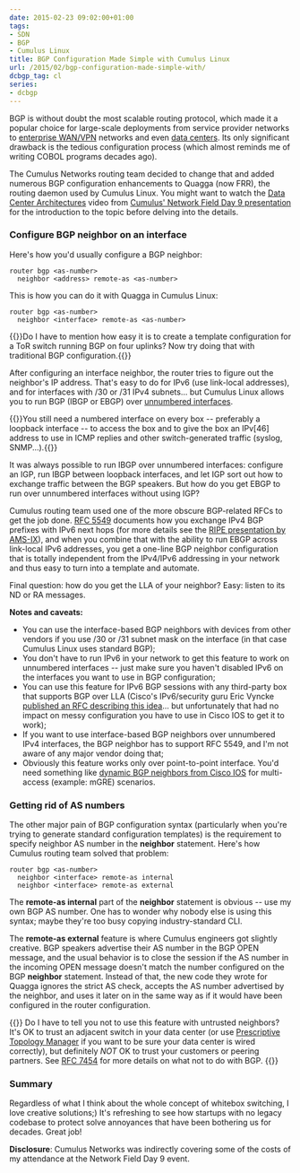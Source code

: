 ```yaml
---
date: 2015-02-23 09:02:00+01:00
tags:
- SDN
- BGP
- Cumulus Linux
title: BGP Configuration Made Simple with Cumulus Linux
url: /2015/02/bgp-configuration-made-simple-with/
dcbgp_tag: cl
series:
- dcbgp
---
```

BGP is without doubt the most scalable routing protocol, which made it a popular choice for large-scale deployments from service provider networks to [enterprise WAN/VPN](/2014/03/scaling-bgp-based-dmvpn-networks/) networks and even [data centers](/2013/10/exception-routing-with-bgp-sdn-done/). Its only significant drawback is the tedious configuration process (which almost reminds me of writing COBOL programs decades ago).
<!--more-->
The Cumulus Networks routing team decided to change that and added numerous BGP configuration enhancements to Quagga (now FRR), the routing daemon used by Cumulus Linux. You might want to watch the [Data Center Architectures](https://vimeo.com/119403106) video from [Cumulus' Network Field Day 9 presentation](http://techfieldday.com/appearance/cumulus-networks-presents-at-networking-field-day-9/) for the introduction to the topic before delving into the details.

### Configure BGP neighbor on an interface

Here's how you'd usually configure a BGP neighbor:

``` {.code}
router bgp <as-number>
  neighbor <address> remote-as <as-number>
```

This is how you can do it with Quagga in Cumulus Linux:

``` {.code}
router bgp <as-number>
  neighbor <interface> remote-as <as-number>
```

{{<note info>}}Do I have to mention how easy it is to create a template configuration for a ToR switch running BGP on four uplinks? Now try doing that with traditional BGP configuration.{{</note>}}

After configuring an interface neighbor, the router tries to figure out the neighbor's IP address. That's easy to do for IPv6 (use link-local addresses), and for interfaces with /30 or /31 IPv4 subnets... but Cumulus Linux allows you to run BGP (IBGP or EBGP) over [unnumbered interfaces](/2014/06/unnumbered-ospf-interfaces-in-quagga/).

{{<note info>}}You still need a numbered interface on every box -- preferably a loopback interface -- to access the box and to give the box an IPv\[46\] address to use in ICMP replies and other switch-generated traffic (syslog, SNMP...).{{</note>}}

It was always possible to run IBGP over unnumbered interfaces: configure an IGP, run IBGP between loopback interfaces, and let IGP sort out how to exchange traffic between the BGP speakers. But how do you get EBGP to run over unnumbered interfaces without using IGP?

Cumulus routing team used one of the more obscure BGP-related RFCs to get the job done. [RFC 5549](https://tools.ietf.org/html/rfc5549) documents how you exchange IPv4 BGP prefixes with IPv6 next hops (for more details see the [RIPE presentation by AMS-IX](https://ripe65.ripe.net/presentations/101-RIPE65.pdf)), and when you combine that with the ability to run EBGP across link-local IPv6 addresses, you get a one-line BGP neighbor configuration that is totally independent from the IPv4/IPv6 addressing in your network and thus easy to turn into a template and automate.

Final question: how do you get the LLA of your neighbor? Easy: listen to its ND or RA messages.

**Notes and caveats:**

-   You can use the interface-based BGP neighbors with devices from other vendors if you use /30 or /31 subnet mask on the interface (in that case Cumulus Linux uses standard BGP);
-   You don't have to run IPv6 in your network to get this feature to work on unnumbered interfaces -- just make sure you haven't disabled IPv6 on the interfaces you want to use in BGP configuration;
-   You can use this feature for IPv6 BGP sessions with any third-party box that supports BGP over LLA (Cisco's IPv6/security guru Eric Vyncke [published an RFC describing this idea](https://tools.ietf.org/html/rfc7404)... but unfortunately that had no impact on messy configuration you have to use in Cisco IOS to get it to work);
-   If you want to use interface-based BGP neighbors over unnumbered IPv4 interfaces, the BGP neighbor has to support RFC 5549, and I'm not aware of any major vendor doing that;
-   Obviously this feature works only over point-to-point interface. You'd need something like [dynamic BGP neighbors from Cisco IOS](/2014/03/scaling-bgp-based-dmvpn-networks/) for multi-access (example: mGRE) scenarios.

### Getting rid of AS numbers

The other major pain of BGP configuration syntax (particularly when you're trying to generate standard configuration templates) is the requirement to specify neighbor AS number in the **neighbor** statement. Here's how Cumulus routing team solved that problem:

``` {.code}
router bgp <as-number>
  neighbor <interface> remote-as internal
  neighbor <interface> remote-as external
```

The **remote-as internal** part of the **neighbor** statement is obvious -- use my own BGP AS number. One has to wonder why nobody else is using this syntax; maybe they're too busy copying industry-standard CLI.

The **remote-as external** feature is where Cumulus engineers got slightly creative. BGP speakers advertise their AS number in the BGP OPEN message, and the usual behavior is to close the session if the AS number in the incoming OPEN message doesn't match the number configured on the BGP **neighbor** statement. Instead of that, the new code they wrote for Quagga ignores the strict AS check, accepts the AS number advertised by the neighbor, and uses it later on in the same way as if it would have been configured in the router configuration.

{{<note warn>}}
Do I have to tell you not to use this feature with untrusted neighbors? It's OK to trust an adjacent switch in your data center (or use [Prescriptive Topology Manager](http://docs.cumulusnetworks.com/display/CL25/Prescriptive+Topology+Manager+-+PTM) if you want to be sure your data center is wired correctly), but definitely *NOT* OK to trust your customers or peering partners. See [RFC 7454](/2015/02/rfc-7454-bgp-operations-and-security/) for more details on what not to do with BGP.
{{</note>}}

### Summary

Regardless of what I think about the whole concept of whitebox switching, I love creative solutions;) It's refreshing to see how startups with no legacy codebase to protect solve annoyances that have been bothering us for decades. Great job!

**Disclosure**: Cumulus Networks was indirectly covering some of the costs of my attendance at the Network Field Day 9 event.
